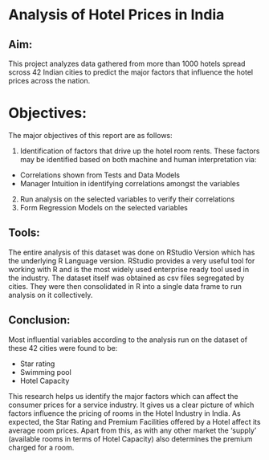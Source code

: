 # Analysis of Hotel Prices in India

## Aim:

This project analyzes data gathered from more than 1000 hotels spread scross 42 Indian cities to predict the major factors that influence the hotel prices across the nation.

# Objectives: 

The major objectives of this report are as follows: 
1. Identification of factors that drive up the hotel room rents. These factors may be identified based on both machine and human interpretation via: 
  * Correlations shown from Tests and Data Models 
  * Manager Intuition in identifying correlations amongst the variables 
2. Run analysis on the selected variables to verify their correlations 
3. Form Regression Models on the selected variables 

## Tools:

The entire analysis of this dataset was done on RStudio Version which has the underlying R Language version. RStudio provides a very useful tool for working with R and is the most widely used enterprise ready tool used in the industry. The dataset itself was obtained as csv files segregated by cities. They were then consolidated in R into a single data frame to run analysis on it collectively. 

## Conclusion:

Most influential variables according to the analysis run on the dataset of these 42 cities were found to be: 

* Star rating 
* Swimming pool 
* Hotel Capacity 

This research helps us identify the major factors which can affect the consumer prices for a service industry. It gives us a clear picture of which factors influence the pricing of rooms in the Hotel Industry in India. As expected, the Star Rating and Premium Facilities offered by a Hotel affect its average room prices. Apart from this, as with any other market the ‘supply’ (available rooms in terms of Hotel Capacity) also determines the premium charged for a room.

